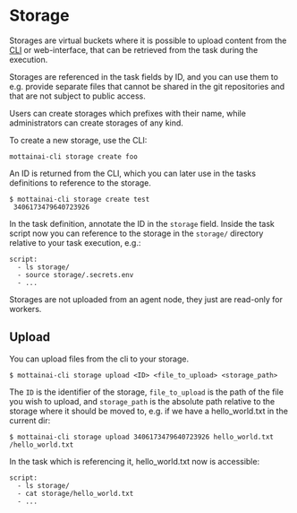 # Storage

Storages are virtual buckets where it is possible to upload content from the [CLI](cli.md#storage) or web-interface, that can be retrieved from the task during the execution.

Storages are referenced in the task fields by ID, and you can use them to e.g. provide separate files that cannot be shared in the git repositories and that are not subject to public access.

Users can create storages which prefixes with their name, while administrators can create storages of any kind.

To create a new storage, use the CLI:

    mottainai-cli storage create foo

An ID is returned from the CLI, which you can later use in the tasks definitions to reference to the storage.

    $ mottainai-cli storage create test
     3406173479640723926

In the task definition, annotate the ID in the ```storage``` field. Inside the task script now you can reference to the storage
in the ```storage/``` directory relative to your task execution, e.g.:


```
script:
  - ls storage/
  - source storage/.secrets.env
  - ...
```

Storages are not uploaded from an agent node, they just are read-only for workers.

## Upload

You can upload files from the cli to your storage.

    $ mottainai-cli storage upload <ID> <file_to_upload> <storage_path>

The ``ID`` is the identifier of the storage, ``file_to_upload`` is the path of the file you wish to upload, and ```storage_path``` is the absolute path relative to the storage where it should be moved to, e.g. if we have a hello_world.txt in the current dir:

    $ mottainai-cli storage upload 3406173479640723926 hello_world.txt /hello_world.txt

In the task which is referencing it, hello_world.txt now is accessible:

```
script:
  - ls storage/
  - cat storage/hello_world.txt
  - ...
```
